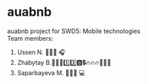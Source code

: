 # auabnb
auabnb project for SWD5: Mobile technologies<br>
Team members:
  1. Ussen N. 👨🏻‍💻 🎧
  2. Zhabytay B.🙎🏾‍♂️1️⃣3️⃣🅱💲🔥🔥🔥👞👞👞
  3. Saparbayeva M. 👩🏻‍🏫 💻
